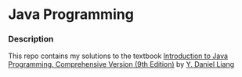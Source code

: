# Java Programming #
### Description ###
This repo contains my solutions to the textbook [Introduction to Java Programming, Comprehensive Version (9th Edition)](https://www.amazon.com/Introduction-Java-Programming-Comprehensive-Version/dp/0132936526/ref=sr_1_fkmr0_1?ie=UTF8&qid=1511896791&sr=8-1-fkmr0&keywords=introduction+to+java+programming+comprehensive+version+10th+edition) by [Y. Daniel Liang](https://www.amazon.com/Y.-Daniel-Liang/e/B001ILMCZQ/ref=dp_byline_cont_book_1)